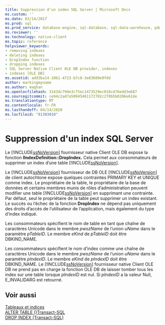 ```yaml
---
title: Suppression d'un index SQL Server | Microsoft Docs
ms.custom: ''
ms.date: 03/14/2017
ms.prod: sql
ms.prod_service: database-engine, sql-database, sql-data-warehouse, pdw
ms.reviewer: ''
ms.technology: native-client
ms.topic: reference
helpviewer_keywords:
- removing indexes
- deleting indexes
- DropIndex function
- dropping indexes
- SQL Server Native Client OLE DB provider, indexes
- indexes [OLE DB]
ms.assetid: add3ba14-10b1-4723-b7c0-3e83689e9fdd
author: markingmyname
ms.author: maghan
ms.openlocfilehash: 3143dc794e3c75ec1473529ec018c476edd3e687
ms.sourcegitcommit: ce94c2ad7a50945481172782c270b5b0206e61de
ms.translationtype: MT
ms.contentlocale: fr-FR
ms.lasthandoff: 04/14/2020
ms.locfileid: "81303010"
---
```

# <a name="dropping-a-sql-server-index"></a>Suppression d'un index SQL Server

  Le [!INCLUDE[ssNoVersion](../../includes/ssnoversion-md.md)] fournisseur native Client OLE DB expose la fonction **IIndexDefinition::DropIndex.** Cela permet aux consommateurs de supprimer un index d’une table [!INCLUDE[ssNoVersion](../../includes/ssnoversion-md.md)].  
  
 Le [!INCLUDE[ssNoVersion](../../includes/ssnoversion-md.md)] fournisseur de DB OLE [!INCLUDE[ssNoVersion](../../includes/ssnoversion-md.md)] de client autochtone expose quelques contraintes PRIMARY KEY et UNIQUE comme index. Le propriétaire de la table, le propriétaire de la base de données et certains membres munis de rôles d’administration peuvent modifier une table [!INCLUDE[ssNoVersion](../../includes/ssnoversion-md.md)] en supprimant une contrainte. Par défaut, seul le propriétaire de la table peut supprimer un index existant. Le succès ou l’échec de la fonction **DropIndex** ne dépend pas uniquement des droits d’accès de l’utilisateur de l’application, mais également du type d’index indiqué.  
  
 Les consommateurs spécifient le nom de table en tant que chaîne de caractères Unicode dans le membre *pwszName* de l’union *uName* dans le paramètre *pTableID*. Le membre *eKind* de *pTableID* doit être DBKIND_NAME.  
  
 Les consommateurs spécifient le nom d’index comme une chaîne de caractères Unicode dans le membre *pwszName* de l’union *uName* dans le paramètre *pIndexID*. Le membre *eKind* de *pIndexID* doit être DBKIND_NAME. Le [!INCLUDE[ssNoVersion](../../includes/ssnoversion-md.md)] fournisseur native Client OLE DB ne prend pas en charge la fonction OLE DB de laisser tomber tous les index sur une table lorsque *pIndexID* est nul. Si *pIndexID* a la valeur Null, E_INVALIDARG est retourné.  
  
## <a name="see-also"></a>Voir aussi  
 [Tableaux et indices](../../relational-databases/native-client-ole-db-tables-indexes/tables-and-indexes.md)   
 [ALTER TABLE &#40;&#41;Transact-SQL](../../t-sql/statements/alter-table-transact-sql.md)   
 [DROP INDEX &#40;Transact-SQL&#41;](../../t-sql/statements/drop-index-transact-sql.md)  
  
  
